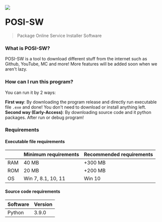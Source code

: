 <img src="icon.ico" align="left" />

# POSI-SW

> Package Online Service Installer Software

### What is POSI-SW?
POSI-SW is a tool to download different stuff from the internet such as Github, YouTube, MC and more!
More features will be added soon when we aren't lazy.


### How can I run this program?

You can run it by 2 ways:

**First way**: By downloading the program release and directly run executable file `.exe` and done! You don't need to download or install anything left.<br/>
**Second way (Early-Access)**: By downloading source code and it python packages. After run or debug program!

### Requirements

#### Executable file requirements

|      | Minimum requirements | Recommended requirements |
| ---- | -------------------- | ------------------------ |
| RAM  | 40 MB                | +300 MB                  |
| ROM  | 20 MB                | +200 MB                  |
| OS   | Win 7, 8.1, 10, 11   | Win 10                   |



#### Source code requirements

|Software| Version |
|--|--|
| Python | 3.9.0 |

